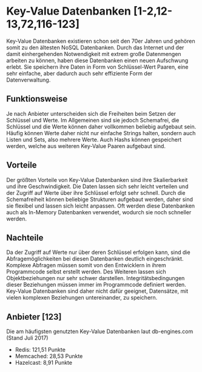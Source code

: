 # Key-Value Datenbanken [1-2,12-13,72,116-123]
Key-Value Datenbanken existieren schon seit den 70er Jahren und gehören somit zu den ältesten NoSQL Datenbanken. Durch das Internet und der damit einhergehenden Notwendigkeit mit extrem große Datenmengen arbeiten zu können, haben diese Datenbanken einen neuen Aufschwung erlebt. Sie speichern ihre Daten in Form von Schlüssel-Wert Paaren, eine sehr einfache, aber dadurch auch sehr effiziente Form der Datenverwaltung. 

## Funktionsweise
Je nach Anbieter unterscheiden sich die Freiheiten beim Setzen der Schlüssel und Werte. Im Allgemeinen sind sie jedoch Schemafrei, die Schlüssel und die Werte können daher vollkommen beliebig aufgebaut sein. Häufig können Werte daher nicht nur einfache Strings halten, sondern auch Listen und Sets, also mehrere Werte. Auch Hashs können gespeichert werden, welche aus weiteren Key-Value Paaren aufgebaut sind.  

## Vorteile
Der größten Vorteile von Key-Value Datenbanken sind ihre Skalierbarkeit und ihre Geschwindigkeit. Die Daten lassen sich sehr leicht verteilen und der Zugriff auf Werte über ihre Schlüssel erfolgt sehr schnell. Durch die Schemafreiheit können beliebige Strukturen aufgebaut werden, daher sind sie flexibel und lassen sich leicht anpassen. Oft werden diese Datenbanken auch als In-Memory Datenbanken verwendet, wodurch sie noch schneller werden.

## Nachteile
Da der Zugriff auf Werte nur über deren Schlüssel erfolgen kann, sind die Abfragemöglichkeiten bei diesen Datenbanken deutlich eingeschränkt. Komplexe Abfragen müssen somit von den Entwicklern in ihrem Programmcode selbst erstellt werden. Des Weiteren lassen sich Objektbeziehungen nur sehr schwer darstellen. Integritätsbedingungen dieser Beziehungen müssen immer im Programmcode definiert werden. Key-Value Datenbanken sind daher nicht dafür geeignet, Datensätze, mit vielen komplexen Beziehungen untereinander, zu speichern. 

## Anbieter [123]
Die am häufigsten genutzten Key-Value Datenbanken laut db-engines.com (Stand Juli 2017)

* Redis: 121,51 Punkte
* Memcached: 28,53 Punkte
* Hazelcast: 8,91 Punkte